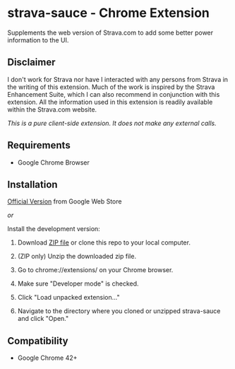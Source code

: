 strava-sauce - Chrome Extension
===========

Supplements the web version of Strava.com to add some better power
information to the UI.

Disclaimer
--------

I don't work for Strava nor have I interacted with any persons from
Strava in the writing of this extension.  Much of the work is
inspired by the Strava Enhancement Suite, which I can also recommend
in conjunction with this extension.  All the information used in this
extension is readily available within the Strava.com website. 

*This is a pure client-side extension. It does not make any external calls.*


Requirements
--------

* Google Chrome Browser


Installation
--------

[Official Version](https://chrome.google.com/webstore/detail/strava-sauce/eigiefcapdcdmncdghkeahgfmnobigha)
from Google Web Store

*or*

Install the development version:
    
1. Download [ZIP file](https://github.com/mayfield/strava-sauce/archive/master.zip)
   or clone this repo to your local computer.

2. (ZIP only) Unzip the downloaded zip file.

3. Go to chrome://extensions/ on your Chrome browser.

4. Make sure "Developer mode" is checked.

5. Click "Load unpacked extension..."

6. Navigate to the directory  where you cloned or unzipped strava-sauce and click "Open."
    

Compatibility
--------

* Google Chrome 42+
